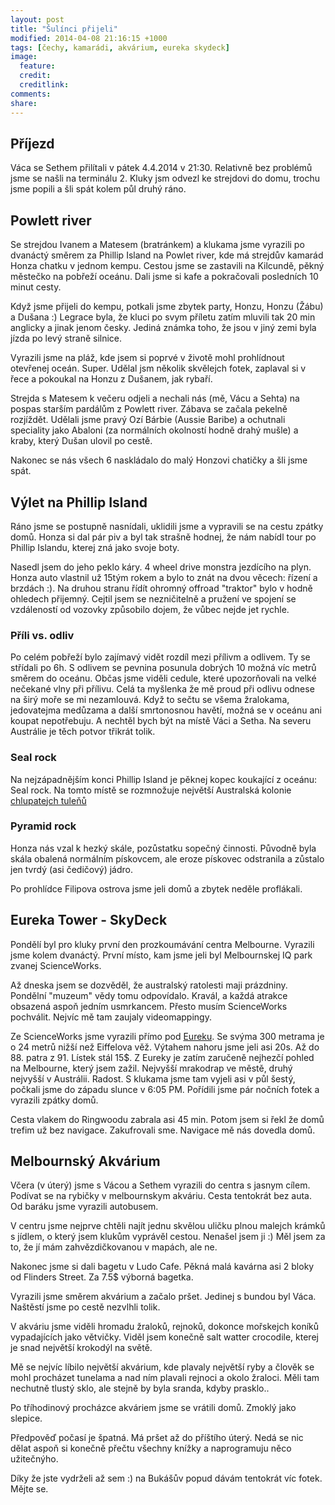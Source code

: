 ```yaml
---
layout: post
title: "Šulínci přijeli"
modified: 2014-04-08 21:16:15 +1000
tags: [čechy, kamarádi, akvárium, eureka skydeck]
image:
  feature: 
  credit: 
  creditlink: 
comments: 
share: 
---
```

## Příjezd
Váca se Sethem přilítali v pátek 4.4.2014 v 21:30. Relativně bez problémů jsme se našli na
terminálu 2. Kluky jsm odvezl ke strejdovi do domu, trochu jsme popili a šli spát kolem půl
druhý ráno.

## Powlett river
Se strejdou Ivanem a Matesem (bratránkem) a klukama jsme vyrazili po dvanáctý směrem za Phillip Island
na Powlet river, kde má strejdův kamarád Honza chatku v jednom kempu. Cestou jsme se zastavili na
Kilcundě, pěkný městečko na pobřeží oceánu. Dali jsme si kafe a pokračovali posledních 10 minut cesty.

Když jsme přijeli do kempu, potkali jsme zbytek party, Honzu, Honzu (Žábu) a Dušana :)
Legrace byla, že kluci po svym příletu zatím mluvili tak 20 min anglicky a jinak jenom česky.
Jediná známka toho, že jsou v jiný zemi byla jízda po levý straně silnice.

Vyrazili jsme na pláž, kde jsem si poprvé v životě mohl prohlídnout otevřenej oceán. Super.
Udělal jsm několik skvělejch fotek, zaplaval si v řece a pokoukal na Honzu z Dušanem, jak rybaří.

Strejda s Matesem k večeru odjeli a nechali nás (mě, Vácu a Sehta) na pospas starším pardálům
z Powlett river. Zábava se začala pekelně rozjíždět. Udělali jsme pravý Ozí Bárbie (Aussie Baribe)
a ochutnali speciality jako Abaloni (za normálních okolností hodně drahý mušle) a kraby, který
Dušan ulovil po cestě.

Nakonec se nás všech 6 naskládalo do malý Honzovi chatičky a šli jsme spát.

## Výlet na Phillip Island
Ráno jsme se postupně nasnídali, uklidili jsme a vypravili se na cestu zpátky domů. Honza si dal pár
piv a byl tak strašně hodnej, že nám nabídl tour po Phillip Islandu, kterej zná jako svoje boty.

Nasedl jsem do jeho peklo káry. 4 wheel drive monstra jezdícího na plyn. Honza auto vlastnil už 15tým
rokem a bylo to znát na dvou věcech: řízení a brzdách :). Na druhou stranu řídít ohromný offroad "traktor"
bylo v hodně ohledech přijemný. Cejtil jsem se nezničitelně a pružení ve spojení se vzdáleností od
vozovky způsobilo dojem, že vůbec nejde jet rychle.

### Příli vs. odliv
Po celém pobřeží bylo zajímavý vidět rozdíl mezi přílivm a odlivem. Ty se střídali po 6h. S odlivem
se pevnina posunula dobrých 10 možná víc metrů směrem do oceánu. Občas jsme viděli cedule, které
upozorňovali na velké nečekané vlny při přílivu. Celá ta myšlenka že mě proud při odlivu odnese na
širý moře se mi nezamlouvá. Když to sečtu se všema žralokama, jedovatejma medůzama a další
smrtonosnou havětí, možná se v oceánu ani koupat nepotřebuju. A nechtěl bych být na místě Váci a Setha.
Na severu Austrálie je těch potvor třikrát tolik.

### Seal rock
Na nejzápadnějším konci Phillip Island je pěknej kopec koukající z oceánu: Seal rock. Na tomto místě
se rozmnožuje největší Australská kolonie [chlupatejch tuleňů](http://en.wikipedia.org/wiki/Fur_seals)

### Pyramid rock
Honza nás vzal k hezký skále, pozůstatku sopečný činnosti. Původně byla skála obalená normálním pískovcem,
ale eroze pískovec odstranila a zůstalo jen tvrdý (asi čedičový) jádro.

Po prohlídce Filipova ostrova jsme jeli domů a zbytek neděle proflákali.

## Eureka Tower - SkyDeck
Pondělí byl pro kluky první den prozkoumávání centra Melbourne. Vyrazili jsme kolem dvanáctý.
První místo, kam jsme jeli byl Melbournskej IQ park zvanej ScienceWorks.

Až dneska jsem se dozvěděl, že australský ratolesti maji prázdniny. Pondělní "muzeum" vědy
tomu odpovídalo. Kravál, a každá atrakce obsazená aspoň jedním usmrkancem. Přesto musím
ScienceWorks pochválit. Nejvíc mě tam zaujaly videomappingy.

Ze ScienceWorks jsme vyrazili přímo pod [Eureku](http://cs.wikipedia.org/wiki/Eureka_Tower).
Se svýma 300 metrama je o 24 metrů nižší než Eiffelova věž. Výtahem nahoru jsme jeli asi 20s.
Až do 88. patra z 91. Lístek stál 15$. Z Eureky je zatím zaručeně nejhezčí pohled na Melbourne,
který jsem zažil. Nejvyšší mrakodrap ve městě, druhý nejvyšší v Austrálii. Radost. S klukama
jsme tam vyjeli asi v půl šestý, počkali jsme do západu slunce v 6:05 PM. Pořídili jsme pár
nočních fotek a vyrazili zpátky domů.

Cesta vlakem do Ringwoodu zabrala asi 45 min. Potom jsem si řekl že domů trefim už bez
navigace. Zakufrovali sme. Navigace mě nás dovedla domů.

## Melbournský Akvárium
Včera (v úterý) jsme s Vácou a Sethem vyrazili do centra s jasnym cílem. Podívat se na
rybičky v melbournskym akváriu. Cesta tentokrát bez auta. Od baráku jsme vyrazili autobusem.

V centru jsme nejprve chtěli najít jednu skvělou uličku plnou malejch krámků s jídlem,
o který  jsem klukům vyprávěl cestou. Nenašel jsem ji :) Měl jsem za to, že jí mám
zahvězdičkovanou v mapách, ale ne.

Nakonec jsme si dali bagetu v Ludo Cafe. Pěkná malá kavárna asi 2 bloky od Flinders Street.
Za 7.5$ výborná bagetka.

Vyrazili jsme směrem akvárium a začalo pršet. Jedinej s bundou byl Váca. Naštěstí jsme
po cestě nezvlhli tolik.

V akváriu jsme viděli hromadu žraloků, rejnoků, dokonce mořskejch koníků vypadajících jako
větvičky. Viděl jsem konečně salt watter crocodile, kterej je snad největší krokodýl na světě.

Mě se nejvíc líbilo největší akvárium, kde plavaly největší ryby a člověk se mohl procházet
tunelama a nad ním plavali rejnoci a okolo žraloci. Měli tam nechutně tlustý sklo, ale
stejně by byla sranda, kdyby prasklo..

Po tříhodinový procházce akváriem jsme se vrátili domů. Zmoklý jako slepice.

Předpověď počasí je špatná. Má pršet až do příštího úterý. Nedá se nic dělat aspoň si konečně
přečtu všechny knížky a naprogramuju něco užitečnýho.

Díky že jste vydrželi až sem :) na Bukášův popud dávám tentokrát víc fotek. Mějte se.
